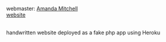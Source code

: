 


webmaster: <a href="https://github.com/amanmitchell">Amanda Mitchell</a><br>
<a href="http://www.valdosta.club">website</a>

<br>
handwritten website deployed as a fake php app using Heroku
